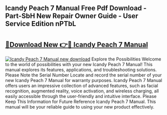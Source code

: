 ## Icandy Peach 7 Manual Free Pdf Download - Part-SbH New Repair Owner Guide - User Service Edition nPTbL

# <h2><a href="http://cf24243.oget.top/?id=Icandy+Peach+7+Manual">🔗Download New 👉🔴 Icandy Peach 7 Manual</a></h2>

[![Icandy Peach 7 Manual new download](https://i.imgur.com/5g1atiW.png)](http://cf24243.oget.top/?id=Icandy+Peach+7+Manual)
Explore the Possibilities Welcome to the world of possibilities with your new Icandy Peach 7 Manual! This manual explores its features, applications, and troubleshooting solutions. Please Note the Serial Number Locate and record the serial number of your new Icandy Peach 7 Manual for warranty purposes. Icandy Peach 7 Manual offers users an impressive collection of advanced features, such as facial recognition, augmented reality, voice activation, and wireless charging, all easily accessible through the user-friendly and intuitive interface. Please Keep This Information for Future Reference Icandy Peach 7 Manual. This manual will be your reliable guide to using your new product effectively.
